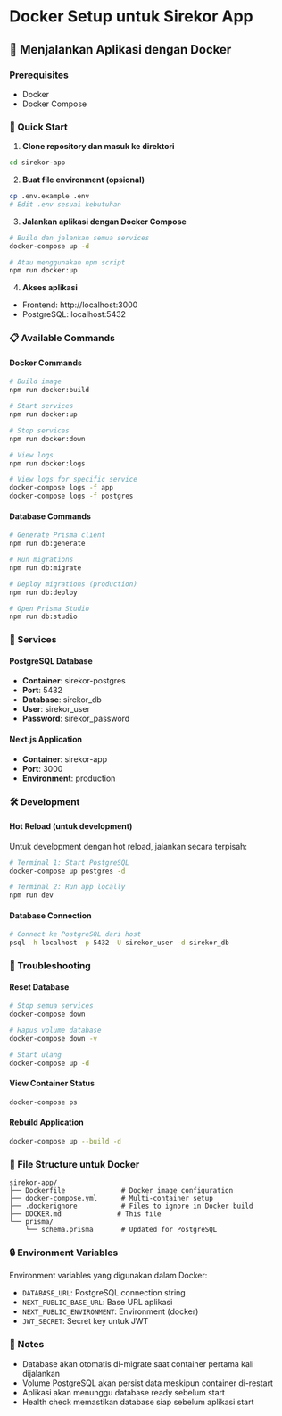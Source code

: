 # Docker Setup untuk Sirekor App

## 🐳 Menjalankan Aplikasi dengan Docker

### Prerequisites
- Docker
- Docker Compose

### 🚀 Quick Start

1. **Clone repository dan masuk ke direktori**
```bash
cd sirekor-app
```

2. **Buat file environment (opsional)**
```bash
cp .env.example .env
# Edit .env sesuai kebutuhan
```

3. **Jalankan aplikasi dengan Docker Compose**
```bash
# Build dan jalankan semua services
docker-compose up -d

# Atau menggunakan npm script
npm run docker:up
```

4. **Akses aplikasi**
- Frontend: http://localhost:3000
- PostgreSQL: localhost:5432

### 📋 Available Commands

#### Docker Commands
```bash
# Build image
npm run docker:build

# Start services
npm run docker:up

# Stop services
npm run docker:down

# View logs
npm run docker:logs

# View logs for specific service
docker-compose logs -f app
docker-compose logs -f postgres
```

#### Database Commands
```bash
# Generate Prisma client
npm run db:generate

# Run migrations
npm run db:migrate

# Deploy migrations (production)
npm run db:deploy

# Open Prisma Studio
npm run db:studio
```

### 🔧 Services

#### PostgreSQL Database
- **Container**: sirekor-postgres
- **Port**: 5432
- **Database**: sirekor_db
- **User**: sirekor_user
- **Password**: sirekor_password

#### Next.js Application
- **Container**: sirekor-app
- **Port**: 3000
- **Environment**: production

### 🛠️ Development

#### Hot Reload (untuk development)
Untuk development dengan hot reload, jalankan secara terpisah:

```bash
# Terminal 1: Start PostgreSQL
docker-compose up postgres -d

# Terminal 2: Run app locally
npm run dev
```

#### Database Connection
```bash
# Connect ke PostgreSQL dari host
psql -h localhost -p 5432 -U sirekor_user -d sirekor_db
```

### 🐛 Troubleshooting

#### Reset Database
```bash
# Stop semua services
docker-compose down

# Hapus volume database
docker-compose down -v

# Start ulang
docker-compose up -d
```

#### View Container Status
```bash
docker-compose ps
```

#### Rebuild Application
```bash
docker-compose up --build -d
```

### 📁 File Structure untuk Docker
```
sirekor-app/
├── Dockerfile              # Docker image configuration
├── docker-compose.yml      # Multi-container setup
├── .dockerignore           # Files to ignore in Docker build
├── DOCKER.md              # This file
└── prisma/
    └── schema.prisma       # Updated for PostgreSQL
```

### 🔒 Environment Variables

Environment variables yang digunakan dalam Docker:
- `DATABASE_URL`: PostgreSQL connection string
- `NEXT_PUBLIC_BASE_URL`: Base URL aplikasi
- `NEXT_PUBLIC_ENVIRONMENT`: Environment (docker)
- `JWT_SECRET`: Secret key untuk JWT

### 📝 Notes

- Database akan otomatis di-migrate saat container pertama kali dijalankan
- Volume PostgreSQL akan persist data meskipun container di-restart
- Aplikasi akan menunggu database ready sebelum start
- Health check memastikan database siap sebelum aplikasi start
